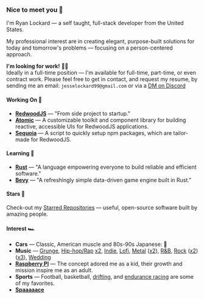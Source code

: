 ### Nice to meet you 🤝

I'm Ryan Lockard — a self taught, full-stack developer from the United States.

My professional interest are in creating elegant, purpose-built solutions for today and tomorrow's problems — focusing on a person-centered approach.

**I'm looking for work!** 👷‍♂️<br/>
Ideally in a full-time position — I'm available for full-time, part-time, or even contract work.
Please feel free to get in contact, and request my  resume, by sending me an email: `jesselockard99@gmail.com` or via a [DM on Discord](https://discord.com/users/589297626319552517)

#### Working On 🔭

<!-- - [**LockTech Software**](http://locktech.software) — _The Lockard Technology Co. - Software Division_ -->
- [**RedwoodJS**](https://github.com/redwoodjs/redwood) — "From side project to startup."
- [**Atomic**](https://locktech.github.io/atomic) — A customizable toolkit and component library for building reactive, accessible UIs for RedwoodJS applications.
- [**Sequoia**](https://github.com/locktech/sequoia) — A script to quickly setup npm packages, which are tailor-made for RedwoodJS.

#### Learning 📘

- [**Rust**](https://www.rust-lang.org/) — "A language empowering everyone to build reliable and efficient software."
- [**Bevy**](https://bevyengine.org/) — "A refreshingly simple data-driven game engine built in Rust."

#### Stars 🌟

Check-out my [Starred Repositories](https://github.com/realStandal?tab=stars) — useful, open-source software built by amazing people.

#### Interest 🏎️

- **Cars** — Classic, American muscle and 80s-90s Japanese: 🏁
- **Music** — [Grunge](https://www.youtube.com/watch?v=n6P0SitRwy8), [Hip-hop/Rap](https://www.youtube.com/watch?v=HkwCtYVv3QQ) [x2](https://www.youtube.com/watch?v=Dz5VzLz67WA), [Indie](https://www.youtube.com/watch?v=MKEoCHKX7-o), [Lofi](https://www.youtube.com/watch?v=MtT5_PgLJlY&t=5555s), [Metal](https://www.youtube.com/watch?v=5abamRO41fE) ([x2](https://www.youtube.com/watch?v=vfpgpf6QVnI)), [R&B](https://www.youtube.com/watch?v=LsgNG-L6aw4), [Rock](https://www.youtube.com/watch?v=LLjFoIOyCfw) ([x2](https://www.youtube.com/watch?v=Lr58WHo2ndM)) ([x3](https://www.youtube.com/watch?v=YQprqMdUdPU)), [Wedding](https://www.youtube.com/watch?v=tT86AoSGEL8)
- [**Raspberry PI**](https://www.raspberrypi.org/) — The concept adored me as a kid, their growth and mission inspire me as an adult.
- **Sports** — Football, basketball, [drifting](https://en.wikipedia.org/wiki/Drifting_(motorsport)), and [endurance racing](https://en.wikipedia.org/wiki/Endurance_racing_(motorsport)) are some of my favorites.
- [**Spaaaaace**](https://www.youtube.com/watch?v=myEOJaNMQZo)
